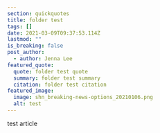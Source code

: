 ```yaml
---
section: quickquotes
title: folder test
tags: []
date: 2021-03-09T09:37:53.114Z
lastmod: ""
is_breaking: false
post_author:
  - author: Jenna Lee
featured_quote:
  quote: folder test quote
  summary: folder test summary
  citation: folder test citation
featured_image:
  image: shn_breaking-news-options_20210106.png
  alt: test
---
```

test article